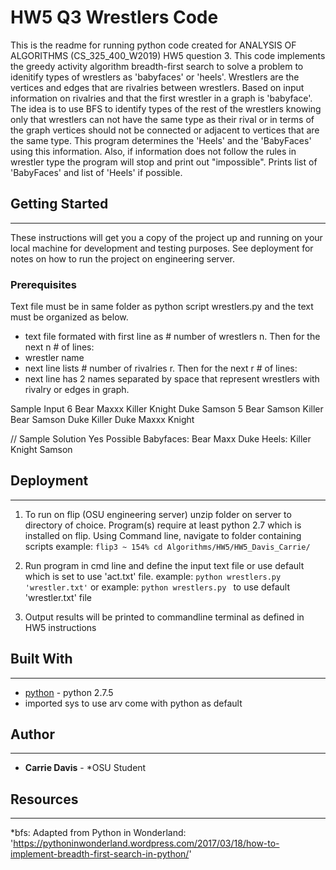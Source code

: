 # HW5 Q3 Wrestlers Code

This is the readme for running python code created for ANALYSIS OF ALGORITHMS (CS_325_400_W2019) HW5 question 3. This code implements the greedy activity algorithm breadth-first search to solve a problem to idenitify types of wrestlers as 'babyfaces' or 'heels'. Wrestlers are the vertices and edges that are rivalries between wrestlers. Based on input information on rivalries and that the first wrestler in a graph is 'babyface'. The idea is to use BFS to identify types of the rest of the wrestlers knowing only that wrestlers can not have the same type as their rival or in terms of the graph vertices should not be connected or adjacent to vertices that are the same type. This program determines the 'Heels' and the 'BabyFaces' using this information. Also, if information does not follow the rules in wrestler type the program will stop and print out "impossible". Prints list of 'BabyFaces' and list of 'Heels' if possible.

## Getting Started
---
These instructions will get you a copy of the project up and running on your local machine for development and testing purposes. See deployment for notes on how to run the project on engineering server.

### Prerequisites
Text file must be in same folder as python script wrestlers.py and the text must be organized as below.
- text file formated with first line as # number of wrestlers n. Then for the next n # of lines:
- wrestler name
- next line lists # number of rivalries r. Then for the next r # of lines:
- next line has 2 names separated by space that represent wrestlers with rivalry or edges in graph.

Sample Input
6
Bear
Maxxx
Killer
Knight
Duke
Samson
5
Bear Samson
Killer Bear
Samson Duke
Killer Duke
Maxxx Knight

// Sample Solution
Yes Possible
Babyfaces: Bear Maxx Duke
Heels: Killer Knight Samson

## Deployment
----
1) To run on flip (OSU engineering server) unzip folder on server to directory of choice.  Program(s) require at least python 2.7 which is installed on flip. Using Command line, navigate to folder containing scripts example:
`flip3 ~ 154% cd Algorithms/HW5/HW5_Davis_Carrie/`

2) Run program in cmd line and define the input text file or use default which is set to use 'act.txt' file. 
example:  `python wrestlers.py 'wrestler.txt'` or
example:  `python wrestlers.py ` to use default 'wrestler.txt' file

3) Output results will be printed to commandline terminal as defined in HW5 instructions

## Built With
---
* [python](https://docs.python.org/) - python 2.7.5
* imported sys to use arv come with python as default

## Author
---
* **Carrie Davis** - *OSU Student

## Resources
---
*bfs: Adapted from Python in Wonderland: 'https://pythoninwonderland.wordpress.com/2017/03/18/how-to-implement-breadth-first-search-in-python/'




